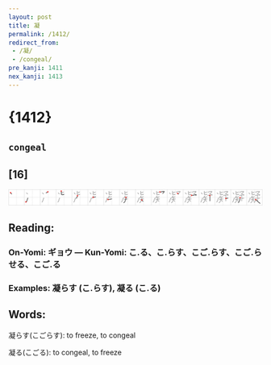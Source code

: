 ```yaml
---
layout: post
title: 凝
permalink: /1412/
redirect_from:
 - /凝/
 - /congeal/
pre_kanji: 1411
nex_kanji: 1413
---
```


# {1412}

## `congeal`

## [16]

<div class="stroke"><img src="../images/E5879D.png" /></div>

## Reading:

### On-Yomi: ギョウ &mdash; Kun-Yomi: こ.る、こ.らす、こご.らす、こご.らせる、こご.る

### Examples: 凝らす (こ.らす), 凝る (こ.る)

## Words:

凝らす(こごらす): to freeze, to congeal

凝る(こごる): to congeal, to freeze
